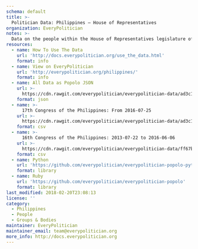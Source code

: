 ```yaml
---
schema: default
title: >-
  Politician Data: Philippines — House of Representatives
organization: EveryPolitician
notes: >-
  Data on the people within the House of Representatives legislature of Philippines.
resources:
  - name: How To Use The Data
    url: 'http://docs.everypolitician.org/use_the_data.html'
    format: info
  - name: View on EveryPolitician
    url: 'http://everypolitician.org/philippines/'
    format: info
  - name: All Data as Popolo JSON
    url: >-
      https://cdn.rawgit.com/everypolitician/everypolitician-data/ad3c1396e1b44f83383e57e7958c55943e10f3cb/data/Philippines/House/ep-popolo-v1.0.json
    format: json
  - name: >-
      17th Congress of the Philippines: From 2016-07-25
    url: >-
      https://cdn.rawgit.com/everypolitician/everypolitician-data/ad3c1396e1b44f83383e57e7958c55943e10f3cb/data/Philippines/House/term-17.csv
    format: csv
  - name: >-
      16th Congress of the Philippines: 2013-07-22 to 2016-06-06
    url: >-
      https://cdn.rawgit.com/everypolitician/everypolitician-data/ff67b3f9c03cde40aa23f05599d35020c9b6b80a/data/Philippines/House/term-16.csv
    format: csv
  - name: Python
    url: 'https://github.com/everypolitician/everypolitician-popolo-python'
    format: library
  - name: Ruby
    url: 'https://github.com/everypolitician/everypolitician-popolo'
    format: library
last_modified: 2018-02-20T23:08:13
license: ''
category:
  - Philippines
  - People
  - Groups & Bodies
maintainer: EveryPolitician
maintainer_email: team@everypolitician.org
more_info: http://docs.everypolitician.org
---
```

